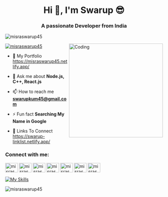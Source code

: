 <h1 align="center">Hi 👋, I'm Swarup 😎</h1>
<h3 align="center">A passionate Developer from India</h3>

<p align="left"> <img src="https://komarev.com/ghpvc/?username=misraswarup45&label=Profile%20views&color=0e75b6&style=flat" alt="misraswarup45" /> </p>

<img align="right" alt="Coding" width="300" src="https://www.techbabble.zone/content/images/2021/07/46207-programmer-1.gif">

<p align="left"> <a href="https://twitter.com/misraswarup45" target="blank"><img src="https://img.shields.io/twitter/follow/misraswarup45?logo=twitter&style=for-the-badge" alt="misraswarup45" /></a> </p>

- 🔗 My Portfolio https://misraswarup45.netlify.app/

- 💬 Ask me about **Node.js, C++, React.js**

- 📫 How to reach me **swarupkum45@gmail.com**

- ⚡ Fun fact **Searching My Name in Google**

- 🔗 Links To Connect https://swarup-linklist.netlify.app/

<h3 align="left">Connect with me:</h3>
<p align="left">
<a href="https://twitter.com/misraswarup45" target="blank"><img align="center" src="https://raw.githubusercontent.com/rahuldkjain/github-profile-readme-generator/master/src/images/icons/Social/twitter.svg" alt="misraswarup45" height="30" width="40" /></a>
<a href="https://linkedin.com/in/misraswarup45" target="blank"><img align="center" src="https://raw.githubusercontent.com/rahuldkjain/github-profile-readme-generator/master/src/images/icons/Social/linked-in-alt.svg" alt="misraswarup45" height="30" width="40" /></a>
<a href="https://fb.com/misraswarup45" target="blank"><img align="center" src="https://raw.githubusercontent.com/rahuldkjain/github-profile-readme-generator/master/src/images/icons/Social/facebook.svg" alt="misraswarup45" height="30" width="40" /></a>
<a href="https://instagram.com/misraswarup45" target="blank"><img align="center" src="https://raw.githubusercontent.com/rahuldkjain/github-profile-readme-generator/master/src/images/icons/Social/instagram.svg" alt="misraswarup45" height="30" width="40" /></a>
<a href="https://www.codechef.com/users/misraswarup45" target="blank"><img align="center" src="https://cdn.jsdelivr.net/npm/simple-icons@3.1.0/icons/codechef.svg" alt="misraswarup45" height="30" width="40" /></a>
<a href="https://codeforces.com/profile/misraswarup45" target="blank"><img align="center" src="https://raw.githubusercontent.com/rahuldkjain/github-profile-readme-generator/master/src/images/icons/Social/codeforces.svg" alt="misraswarup45" height="30" width="40" /></a>
<a href="https://www.leetcode.com/misraswarup45" target="blank"><img align="center" src="https://raw.githubusercontent.com/rahuldkjain/github-profile-readme-generator/master/src/images/icons/Social/leet-code.svg" alt="misraswarup45" height="30" width="40" /></a>
</p>

[![My Skills](https://skillicons.dev/icons?i=git,cpp,c,html,css,bootstrap,js,react,nodejs,express,mongodb,mongoose,vscode,github)](https://skillicons.dev)


<p><img align="center" src="https://github-readme-streak-stats.herokuapp.com/?user=misraswarup45&" alt="misraswarup45" /></p>
